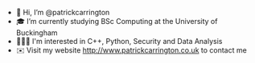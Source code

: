 - 👋 Hi, I’m @patrickcarrington
- 🎓 I’m currently studying BSc Computing at the University of Buckingham
- 👨🏻‍💻 I'm interested in C++, Python, Security and Data Analysis
- ✉️ Visit my website http://www.patrickcarrington.co.uk to contact me 


<!---
patrickcarrington/patrickcarrington is a ✨ special ✨ repository because its `README.md` (this file) appears on your GitHub profile.
You can click the Preview link to take a look at your changes.
--->
